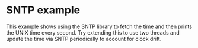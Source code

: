 SNTP example
============

This example shows using the SNTP library to fetch the time and then prints the UNIX time every second.
Try extending this to use two threads and update the time via SNTP periodically to account for clock drift.
